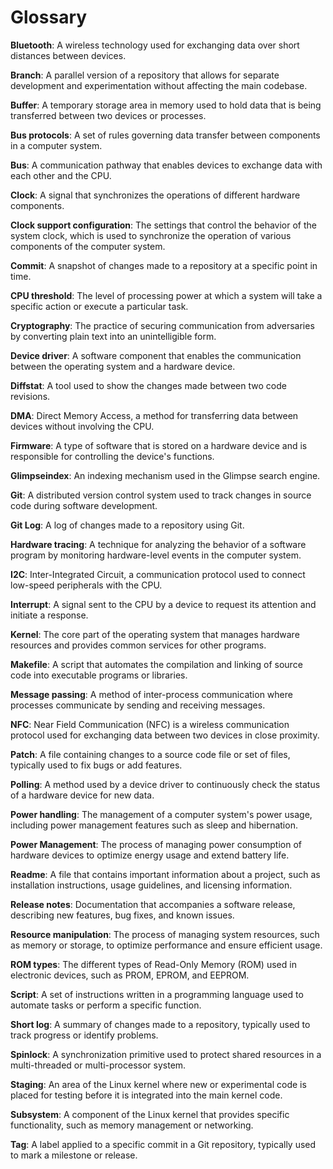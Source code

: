 # Glossary

**Bluetooth**: A wireless technology used for exchanging data over short distances between devices.

**Branch**: A parallel version of a repository that allows for separate development and experimentation without affecting the main codebase.

**Buffer**: A temporary storage area in memory used to hold data that is being transferred between two devices or processes.

**Bus protocols**: A set of rules governing data transfer between components in a computer system.

**Bus**: A communication pathway that enables devices to exchange data with each other and the CPU.

**Clock**: A signal that synchronizes the operations of different hardware components.

**Clock support configuration**: The settings that control the behavior of the system clock, which is used to synchronize the operation of various components of the computer system.

**Commit**: A snapshot of changes made to a repository at a specific point in time.

**CPU threshold**: The level of processing power at which a system will take a specific action or execute a particular task.

**Cryptography**: The practice of securing communication from adversaries by converting plain text into an unintelligible form.

**Device driver**: A software component that enables the communication between the operating system and a hardware device.

**Diffstat**: A tool used to show the changes made between two code revisions.

**DMA**: Direct Memory Access, a method for transferring data between devices without involving the CPU.

**Firmware**: A type of software that is stored on a hardware device and is responsible for controlling the device's functions.

**Glimpseindex**: An indexing mechanism used in the Glimpse search engine.

**Git**: A distributed version control system used to track changes in source code during software development.

**Git Log**: A log of changes made to a repository using Git.

**Hardware tracing**: A technique for analyzing the behavior of a software program by monitoring hardware-level events in the computer system.

**I2C**: Inter-Integrated Circuit, a communication protocol used to connect low-speed peripherals with the CPU.

**Interrupt**: A signal sent to the CPU by a device to request its attention and initiate a response.

**Kernel**: The core part of the operating system that manages hardware resources and provides common services for other programs.

**Makefile**: A script that automates the compilation and linking of source code into executable programs or libraries.

**Message passing**: A method of inter-process communication where processes communicate by sending and receiving messages.

**NFC**: Near Field Communication (NFC) is a wireless communication protocol used for exchanging data between two devices in close proximity.

**Patch**: A file containing changes to a source code file or set of files, typically used to fix bugs or add features.

**Polling**: A method used by a device driver to continuously check the status of a hardware device for new data.

**Power handling**: The management of a computer system's power usage, including power management features such as sleep and hibernation.

**Power Management**: The process of managing power consumption of hardware devices to optimize energy usage and extend battery life.

**Readme**: A file that contains important information about a project, such as installation instructions, usage guidelines, and licensing information.

**Release notes**: Documentation that accompanies a software release, describing new features, bug fixes, and known issues.

**Resource manipulation**: The process of managing system resources, such as memory or storage, to optimize performance and ensure efficient usage.

**ROM types**: The different types of Read-Only Memory (ROM) used in electronic devices, such as PROM, EPROM, and EEPROM.

**Script**:  A set of instructions written in a programming language used to automate tasks or perform a specific function.

**Short log**: A summary of changes made to a repository, typically used to track progress or identify problems.

**Spinlock**: A synchronization primitive used to protect shared resources in a multi-threaded or multi-processor system.

**Staging**: An area of the Linux kernel where new or experimental code is placed for testing before it is integrated into the main kernel code.

**Subsystem**: A component of the Linux kernel that provides specific functionality, such as memory management or networking.

**Tag**: A label applied to a specific commit in a Git repository, typically used to mark a milestone or release.
